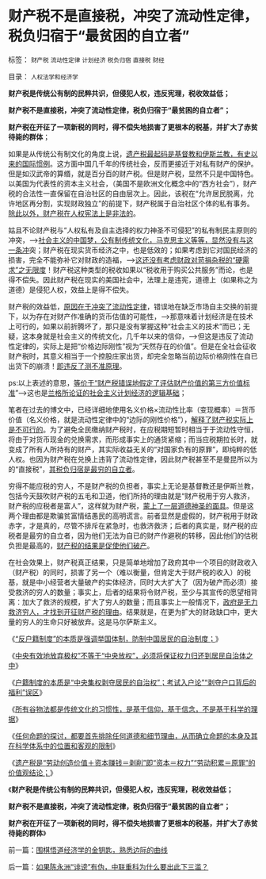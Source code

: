 # 财产税不是直接税，冲突了流动性定律，税负归宿于“最贫困的自立者”

标签： `财产税` `流动性定律` `计划经济` `税负归宿` `直接税` `财经` 

目录： `人权法学和经济学`

**财产税是传统公有制的民粹共识，但侵犯人权，违反宪理，税收效益低；**

**财产税不是直接税，冲突了流动性定律，税负归宿于“最贫困的自立者”；**

**财产税在开征了一项新税的同时，得不偿失地损害了更根本的税基，并扩大了赤贫待毙的群体**；

如果是从传统公有制文化的角度上说，[遗产税最起码是基督教和伊斯兰教，有史以来的国际惯例](../../../2012/1/26/中世纪基督教发明的遗产税和奥朗则布大帝的“忏悔”.md)。这方面中国几千年的传统社会，反而更接近于对私有财产的保护。但是如汉武帝的算缗，就是百分百的财产税。但是财产税，显然不只是中国特色。以美国为代表性的资本主义社会，（美国不是欧洲文化概念中的“西方社会”），财产税的合法性一直保留在自治社区的自由层次上。因此，该税在“允许居民脱离，允许地区再分割，实现财政独立”的前提下，财产税属于自治社区个体的私有事务。[除此以外，财产税在人权宪法上是非法的](../../../2013/10/11/任何国家征收的财产税都是非法的，兼谈美国和英国的笼子.md)。

姑且不论财产税与“人权私有及自主选择的权力神圣不可侵犯”的私有制民主原则的冲突，——>[社会主义的中国梦，公有制传统文化，马克思主义等等，显然没有与这一条冲](../../../2013/10/26/遗产税是全世界传统文化的共识，基督教和穆斯林传承的国际惯例.md)突；财产税在现实货币经济之中，也是低效的；如果考虑到它对国民经济的损害，完全不能弥补它对财政的造福，——>[这还没有考虑财政对苛捐杂税的“硬需求”之无限度](../../../2011/8/25/不控制税收总额，《大宪章》将成“大献章”.md)！财产税这种类型的税收如果以“税收用于购买公共服务”而论，也是得不偿失。因此财产税在现实的美国社会中，法理上是违宪，道德上（如果称之为道德）是侵犯人权，效益上是得不偿失。

财产税的效益低，[原因在于冲突了流动性定律](../../../2013/10/29/流动性定律的公式，表述和适用条件.md)，错误地在缺乏市场自主交换的前提下，以为存在对财产作准确的货币估值的可能性，——>那意味着计划经济是在技术上可行的，如果以前折腾坏了，那只是没有掌握这种“社会主义的技术”而已；无疑，这本身就是社会主义的传统文化，几千年以来的信仰，——>但这是违反了流动性定律的，实际上是把“价格边际刚性”视为“天然存在的价值”。但是在全社会征收财产税时，其意义相当于一个控股庄家出货，却完全忽略当前边际价格刚性在自已出货下的崩溃！[即违反了测不准原理](../../../2013/10/31/“流动性守恒”即流动性定律的“微分，snapshot”和股市的测不准.md)。

ps:以上表述的意思，[等价于“财产税错误地假定了评估财产价值的第三方价值标准](../../../2011/10/15/客观衡量个人财产“贫富差距”的标准不存在.md)”——>这也是[兰格所论证的社会主义计划经济的逻辑基础](../../../2011/2/3/计划经济内核数学理性主义，米塞斯“社会主义不可运作”和兰格.md)；



笔者在过去的博文中，已经详细地使用名义价格×流动性比率（变现概率）＝货币价值（名义价格，就是流动性定律中的“边际的刚性价格”），[解释了财产税实际上是不可行的](../../../2011/10/15/精确衡量财产税额，不可能，也不必要.md)。为了避免全民缴纳财产税时，在应税期短暂时相当于于流动性守恒，将由于对货币现金的兑换需求，而形成事实上的通货紧缩；而当应税期拉长时，就变成了所有人所持有的财产，其实际收益无关的“对国家负有的原罪”，即纯粹的低人权。也因为财产税在兑换上违背了流动性定律，因此财产税甚至不是曼昆所以为的“直接税”，[其税负归宿是最穷的自立者](../../../2011/8/25/税收总额限制和税负归宿.md)。

穷得不能应税的穷人，不是财产税的负担者，事实上无论是基督教还是伊斯兰教，包括今天鼓吹财产税的五毛和卫道，他们所持的理由就是“财产税用于穷人救济，财产税的应税者是富人”，这样就为财产税，[蒙上了一层道德神圣的面具](../../../2013/10/24/科学鉴定白痴和左棍的技术规范，流程，和命题.md)。但是这两个理由都是欺骗贫富情结愚民的高明谎言。前者显然是虚假的，财产税用于财政赤字，才是真的，尽管不排斥在紧急时，也救济救济；后者的真实是，财产税的应税者是最穷的自立者，因为他们无法为自已的财产作避税的转移，因此他们的估税负担是最高的，[财产税的结果是促使他们破产](../../../2011/10/10/美国针对富人的财产税，最大可能是殃及最穷的人.md)。



在社会效果上，财产税真正结果，只是简单地增加了政府其中一个项目的财政收入（财产税）的同时，损害了另一个（难以衡量，但肯定大于财产税的收入）的税基，就是中小经营者大量破产的实体经济，同时大大扩大了（因为破产而必须）接受救济的穷人的数量；事实上，后者的结果将令财产税，至少与其宣传的愿望相背离：加大了救济的规模，扩大了穷人的数量；而且事实上一般情况下，[政府是无力救济穷人，才找到开征财产税的理由](../../../2011/10/10/奥巴马的阶级斗争和美国敢说“不”的刁民.md)。结果就是，在更为扩大的财政缺口中，更大量的穷人的生命只好被放弃。这是马尔萨斯主义。

《[“反户籍制度”的本质是强调举国体制，防制中国居民的自治制度；](../../../2013/10/9/南方系是反户籍制度的大本营，也是民粹的大本营.md)》

《[中央有效地放弃极权”不等于“中央放权”，必须将保证权力归还到居民自治体之中](../../../2013/10/11/“中央有效放弃集权”不等于“中央放权”，居民自治是中国的刚性需求.md)》

《[户籍制度的本质是“中央集权剥夺居民的自治权”；考试入户论”“剥夺户口背后的福利”误区](../../../2013/10/20/户籍制度的本质是“中央集权剥夺居民的自治权”.md)》

《[所有谷物法都是传统文化的习惯性，是基于信仰，基于信念，不是基于科学的理据](../../../2013/10/23/谷物法“出发点是好的”“通往奴役之路”.md)》

《[任何命题的探讨，都要首先排除任何道德和细节理由，从而确立命题的本身及其在科学体系中的位置和客观的限制](../../../2013/10/24/科学鉴定白痴和左棍的技术规范，流程，和命题.md)》

《[遗产税是“劳动创造价值＋资本赚钱＝剥削”即“资本＝权力”“劳动积累＝原罪”的价值观结论；](../../../2013/10/26/遗产税是全世界传统文化的共识，基督教和穆斯林传承的国际惯例.md)》

《**财产税是传统公有制的民粹共识，但侵犯人权，违反宪理，税收效益低；**

**财产税不是直接税，冲突了流动性定律，税负归宿于“最贫困的自立者”；**

**财产税在开征了一项新税的同时，得不偿失地损害了更根本的税基，并扩大了赤贫待毙的群体**》



前一篇：[围棋悟道经济学的金钥匙，熟悉边际的曲线](../../../2013/11/2/围棋悟道经济学的金钥匙，熟悉边际的曲线.md)

后一篇：[如果陈永洲“诽谤”有伪，中联重科为什么要出此下三滥？](../../../2013/11/2/如果陈永洲“诽谤”有伪，中联重科为什么要出此下三滥？.md)